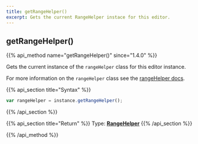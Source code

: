 ```yaml
---
title: getRangeHelper()
excerpt: Gets the current RangeHelper instace for this editor.
---
```

## getRangeHelper()

{{% api_method name="getRangeHelper()" since="1.4.0" %}}

Gets the current instance of the `rangeHelper` class for this editor instance.

For more information on the `rangeHelper` class see the [rangeHelper docs](/api/rangehelper/).

{{% api_section title="Syntax" %}}
```js
var rangeHelper = instance.getRangeHelper();
```
{{% /api_section %}}

{{% api_section title="Return" %}}
Type: **[RangeHelper](/api/types/#rangehelper)**
{{% /api_section %}}

{{% /api_method %}}
